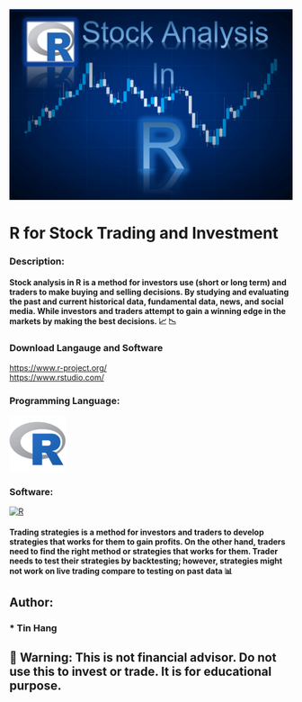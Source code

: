 <img src="R.PNG">

# R for Stock Trading and Investment  
### Description:
#### Stock analysis in R is a method for investors use (short or long term) and traders to make buying and selling decisions. By studying and evaluating the past and current historical data, fundamental data, news, and social media. While investors and traders attempt to gain a winning edge in the markets by making the best decisions. :chart_with_upwards_trend: :chart_with_downwards_trend:  

### Download Langauge and Software  
https://www.r-project.org/    
https://www.rstudio.com/  

<h3 align="left"> Programming Language:</h3>
<p align="left">  </a> <a href="https://www.r-project.org/" target="_blank"> <img src="https://raw.githubusercontent.com/github/explore/80688e429a7d4ef2fca1e82350fe8e3517d3494d/topics/r/r.png" alt="R" width="100" height="100"/> </a> </p>  

<h3 align="left"> Software:</h3>
<p align="left">  </a> <a href="https://www.rstudio.com/" target="_blank"> <img src="https://www.kindpng.com/picc/m/235-2350384_r-studio-logo-transparent-hd-png-download.png" alt="R" width="200" height="100"/> </a> </p>  

#### Trading strategies is a method for investors and traders to develop strategies that works for them to gain profits. On the other hand, traders need to find the right method or strategies that works for them. Trader needs to test their strategies by backtesting; however, strategies might not work on live trading compare to testing on past data :bar_chart:  


## Author:  
### * Tin Hang  
## 🔴 Warning: This is not financial advisor.  Do not use this to invest or trade. It is for educational purpose.   
